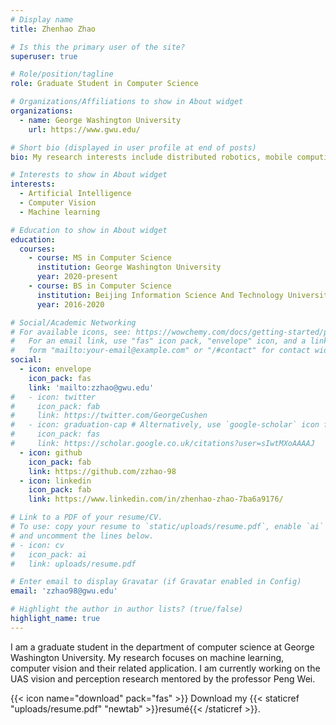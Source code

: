```yaml
---
# Display name
title: Zhenhao Zhao

# Is this the primary user of the site?
superuser: true

# Role/position/tagline
role: Graduate Student in Computer Science

# Organizations/Affiliations to show in About widget
organizations:
  - name: George Washington University
    url: https://www.gwu.edu/

# Short bio (displayed in user profile at end of posts)
bio: My research interests include distributed robotics, mobile computing and programmable matter.

# Interests to show in About widget
interests:
  - Artificial Intelligence
  - Computer Vision
  - Machine learning

# Education to show in About widget
education:
  courses:
    - course: MS in Computer Science
      institution: George Washington University
      year: 2020-present
    - course: BS in Computer Science
      institution: Beijing Information Science And Technology University
      year: 2016-2020

# Social/Academic Networking
# For available icons, see: https://wowchemy.com/docs/getting-started/page-builder/#icons
#   For an email link, use "fas" icon pack, "envelope" icon, and a link in the
#   form "mailto:your-email@example.com" or "/#contact" for contact widget.
social:
  - icon: envelope
    icon_pack: fas
    link: 'mailto:zzhao@gwu.edu'
#   - icon: twitter
#     icon_pack: fab
#     link: https://twitter.com/GeorgeCushen
#   - icon: graduation-cap # Alternatively, use `google-scholar` icon from `ai` icon pack
#     icon_pack: fas
#     link: https://scholar.google.co.uk/citations?user=sIwtMXoAAAAJ
  - icon: github
    icon_pack: fab
    link: https://github.com/zzhao-98
  - icon: linkedin
    icon_pack: fab
    link: https://www.linkedin.com/in/zhenhao-zhao-7ba6a9176/

# Link to a PDF of your resume/CV.
# To use: copy your resume to `static/uploads/resume.pdf`, enable `ai` icons in `params.toml`,
# and uncomment the lines below.
# - icon: cv
#   icon_pack: ai
#   link: uploads/resume.pdf

# Enter email to display Gravatar (if Gravatar enabled in Config)
email: 'zzhao98@gwu.edu'

# Highlight the author in author lists? (true/false)
highlight_name: true
---
```



I am a graduate student in the department of computer science at George Washington University.
My research focuses on machine learning, computer vision and their related application.
I am currently working on the UAS vision and perception research mentored by the professor Peng Wei.


{{< icon name="download" pack="fas" >}} Download my {{< staticref "uploads/resume.pdf" "newtab" >}}resumé{{< /staticref >}}.
